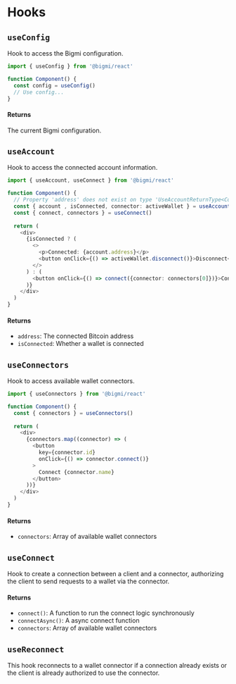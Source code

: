 # Hooks

## `useConfig`

Hook to access the Bigmi configuration.

```typescript
import { useConfig } from '@bigmi/react'

function Component() {
  const config = useConfig()
  // Use config...
}
```

#### Returns

The current Bigmi configuration.

## `useAccount`

Hook to access the connected account information.

```typescript
import { useAccount, useConnect } from '@bigmi/react'

function Component() {
  // Property 'address' does not exist on type 'UseAccountReturnType<Config>'.ts(2339)
  const { account , isConnected, connector: activeWallet } = useAccount()
  const { connect, connectors } = useConnect()
  
  return (
    <div>
      {isConnected ? (
        <>
          <p>Connected: {account.address}</p>
          <button onClick={() => activeWallet.disconnect()}>Disconnect</button>
        </>
      ) : (
        <button onClick={() => connect({connector: connectors[0]})}>Connect Wallet</button>
      )}
    </div>
  )
}
```

#### Returns

- `address`: The connected Bitcoin address
- `isConnected`: Whether a wallet is connected

## `useConnectors`

Hook to access available wallet connectors.

```typescript
import { useConnectors } from '@bigmi/react'

function Component() {
  const { connectors } = useConnectors()
  
  return (
    <div>
      {connectors.map((connector) => (
        <button
          key={connector.id}
          onClick={() => connector.connect()}
        >
          Connect {connector.name}
        </button>
      ))}
    </div>
  )
}
```

#### Returns

- `connectors`: Array of available wallet connectors

## `useConnect`

Hook to create a connection between a client and a connector, authorizing the client to send requests to a wallet via the connector.

#### Returns

- `connect()`: A function to run the connect logic synchronously
- `connectAsync()`: A async connect function
- `connectors`: Array of available wallet connectors

## `useReconnect`

This hook reconnects to a wallet connector if a connection already exists or the client is already authorized to use the connector.
